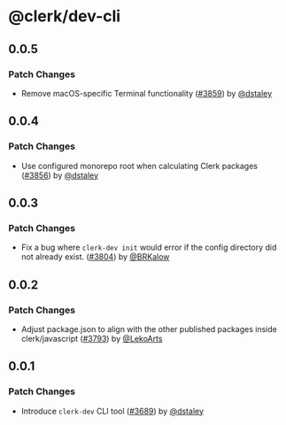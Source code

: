 # @clerk/dev-cli

## 0.0.5

### Patch Changes

- Remove macOS-specific Terminal functionality ([#3859](https://github.com/clerk/javascript/pull/3859)) by [@dstaley](https://github.com/dstaley)

## 0.0.4

### Patch Changes

- Use configured monorepo root when calculating Clerk packages ([#3856](https://github.com/clerk/javascript/pull/3856)) by [@dstaley](https://github.com/dstaley)

## 0.0.3

### Patch Changes

- Fix a bug where `clerk-dev init` would error if the config directory did not already exist. ([#3804](https://github.com/clerk/javascript/pull/3804)) by [@BRKalow](https://github.com/BRKalow)

## 0.0.2

### Patch Changes

- Adjust package.json to align with the other published packages inside clerk/javascript ([#3793](https://github.com/clerk/javascript/pull/3793)) by [@LekoArts](https://github.com/LekoArts)

## 0.0.1

### Patch Changes

- Introduce `clerk-dev` CLI tool ([#3689](https://github.com/clerk/javascript/pull/3689)) by [@dstaley](https://github.com/dstaley)
